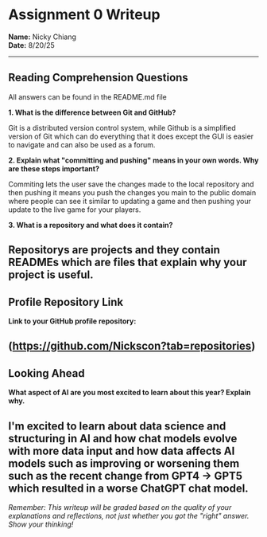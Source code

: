 # Assignment 0 Writeup

**Name:** Nicky Chiang  
**Date:** 8/20/25

---

## Reading Comprehension Questions
All answers can be found in the README.md file

**1. What is the difference between Git and GitHub?**

Git is a distributed version control system, while Github is a simplified version of Git which can do everything that it does except the GUI is easier to navigate and can also be used as a forum.

**2. Explain what "committing and pushing" means in your own words. Why are these steps important?**

Commiting lets the user save the changes made to the local repository and then pushing it means you push the changes you main to the public domain where people can see it similar to updating a game and then pushing your update to the live game for your players.

**3. What is a repository and what does it contain?**

Repositorys are projects and they contain READMEs which are files that explain why your project is useful.
---

## Profile Repository Link

**Link to your GitHub profile repository:** 

(https://github.com/Nickscon?tab=repositories) 
---

## Looking Ahead

**What aspect of AI are you most excited to learn about this year? Explain why.**

I'm excited to learn about data science and structuring in AI and how chat models evolve with more data input and how data affects AI models such as improving or worsening them such as the recent change from GPT4 -> GPT5 which resulted in a worse ChatGPT chat model.
---

*Remember: This writeup will be graded based on the quality of your explanations and reflections, not just whether you got the "right" answer. Show your thinking!*
